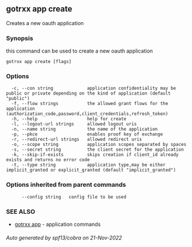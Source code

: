 ## gotrxx app create

Creates a new oauth application

### Synopsis

this command can be used to create a new oauth application

```
gotrxx app create [flags]
```

### Options

```
  -c, --con string             application confidentiality may be public or private depending on the kind of application (default "public")
  -f, --flow strings           the allowed grant flows for the application (authorization_code,password,client_credentials,refresh_token)
  -h, --help                   help for create
  -l, --logout-url strings     allowed logout uris
  -n, --name string            the name of the application
  -p, --pkce                   enables proof key of exchange
  -r, --redirect-url strings   allowed redirect uris
  -o, --scope string           application scopes separated by spaces
  -s, --secret string          the client secret for the application
  -k, --skip-if-exists         skips creation if client_id already exists and returns no error code
  -t, --type string            application type,may be either implicit_granted or explicit_granted (default "implicit_granted")
```

### Options inherited from parent commands

```
      --config string   config file to be used
```

### SEE ALSO

* [gotrxx app](/cli/gotrxx_app.md)	 - application commands

###### Auto generated by spf13/cobra on 21-Nov-2022
